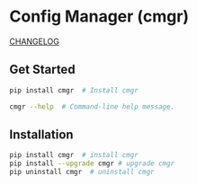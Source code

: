# Config Manager (cmgr)
[CHANGELOG](CHANGELOG.md)

## Get Started

```sh
pip install cmgr  # Install cmgr

cmgr --help  # Command-line help message.
```

## Installation

```sh
pip install cmgr  # install cmgr
pip install --upgrade cmgr # upgrade cmgr
pip uninstall cmgr  # uninstall cmgr
```
